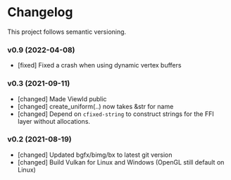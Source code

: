 # Changelog

This project follows semantic versioning.

### v0.9 (2022-04-08)

- [fixed] Fixed a crash when using dynamic vertex buffers

### v0.3 (2021-09-11)

- [changed] Made ViewId public
- [changed] create_uniform(..) now takes &str for name
- [changed] Depend on `cfixed-string` to construct strings for the FFI layer without allocations.

### v0.2 (2021-08-19)

- [changed] Updated bgfx/bimg/bx to latest git version
- [changed] Build Vulkan for Linux and Windows (OpenGL still default on Linux)
